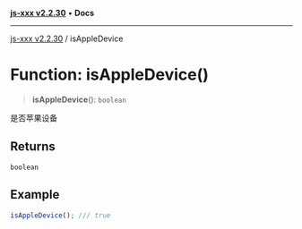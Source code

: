 [**js-xxx v2.2.30**](../README.md) • **Docs**

***

[js-xxx v2.2.30](../README.md) / isAppleDevice

# Function: isAppleDevice()

> **isAppleDevice**(): `boolean`

是否苹果设备

## Returns

`boolean`

## Example

```ts
isAppleDevice(); /// true
```
